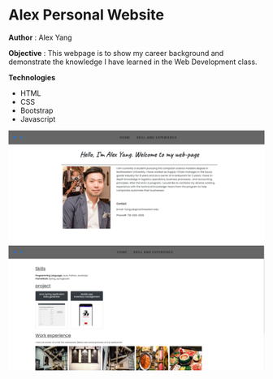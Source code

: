 # Alex Personal Website
 **Author** : Alex Yang
 
 **Objective** : This webpage is to show my career background and demonstrate the knowledge I have learned in the Web Development class.
 
 **Technologies**
 * HTML
 * CSS
 * Bootstrap
 * Javascript
 
 ![alt text](https://github.com/AZYDEVE/index.html/blob/main/image/printscreen2.png)
 ![alt text](https://github.com/AZYDEVE/index.html/blob/main/image/printscreen1.png)

